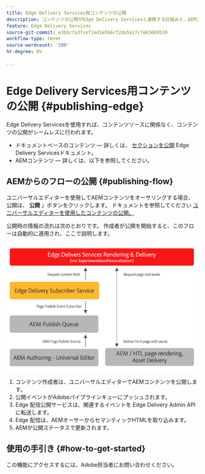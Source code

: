 ```yaml
---
title: Edge Delivery Services用コンテンツの公開
description: コンテンツの公開がEdge Delivery Servicesと連携する仕組みと、AEMコンテンツをEdge Delivery Servicesと共に公開する方法について説明します。
feature: Edge Delivery Services
source-git-commit: e3bbcfa3fcef1ed1e5b6cf2da5a17c7e636b9539
workflow-type: tm+mt
source-wordcount: '200'
ht-degree: 0%

---
```



# Edge Delivery Services用コンテンツの公開 {#publishing-edge}

Edge Delivery Servicesを使用すれば、コンテンツソースに関係なく、コンテンツの公開がシームレスに行われます。

* ドキュメントベースのコンテンツ — 詳しくは、 [セクションを公開](/help/edge/docs/authoring.md) Edge Delivery Servicesドキュメント。
* AEMコンテンツ — 詳しくは、以下を参照してください。

## AEMからのフローの公開 {#publishing-flow}

ユニバーサルエディターを使用してAEMコンテンツをオーサリングする場合、公開は、 **公開** 」ボタンをクリックします。 ドキュメントを参照してください [ユニバーサルエディターを使用したコンテンツの公開。](/help/implementing/universal-editor/publishing.md)

公開時の情報の流れは次のとおりです。 作成者が公開を開始すると、このフローは自動的に適用され、ここで説明します。

![AEMからEdge Delivery Servicesに公開する際の情報のフロー](assets/publishing-flow.png)

1. コンテンツ作成者は、ユニバーサルエディターでAEMコンテンツを公開します。
1. 公開イベントがAdobeパイプラインキューにプッシュされます。
1. Edge 配信公開サービスは、関連するイベントを Edge Delivery Admin API に転送します。
1. Edge 配信は、AEMオーサーからセマンティックHTMLを取り込みます。
1. AEMが公開ステータスで更新されます。

## 使用の手引き {#how-to-get-started}

この機能にアクセスするには、Adobe担当者にお問い合わせください。
